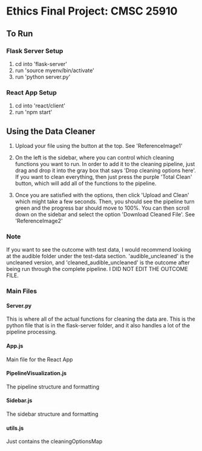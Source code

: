 # Ethics Final Project: CMSC 25910

## To Run

### Flask Server Setup
1. cd into 'flask-server'
2. run 'source myenv/bin/activate'
3. run 'python server.py'

### React App Setup
1. cd into 'react/client'
2. run 'npm start'

## Using the Data Cleaner
1. Upload your file using the button at the top. See 'ReferenceImage1'

2. On the left is the sidebar, where you can control which cleaning functions you want to run. In order to add it to the cleaning pipeline, just drag and drop it into the gray box that says 'Drop cleaning options here'. If you want to clean everything, then just press the purple 'Total Clean' button, which will add all of the functions to the pipeline.

3. Once you are satisfied with the options, then click 'Upload and Clean' which might take a few seconds. Then, you should see the pipeline turn green and the progress bar should move to 100%. You can then scroll down on the sidebar and select the option 'Download Cleaned File'. See 'ReferenceImage2'

### Note 
If you want to see the outcome with test data, I would recommend looking at the audible folder under the test-data section. 'audible_uncleaned' is the uncleaned version, and 'cleaned_audible_uncleaned' is the outcome after being run through the complete pipeline. I DID NOT EDIT THE OUTCOME FILE.

### Main Files

#### Server.py 
This is where all of the actual functions for cleaning the data are. This is the python file that is in the flask-server folder, and it also handles a lot of the pipeline processing. 

#### App.js
Main file for the React App

#### PipelineVisualization.js
The pipeline structure and formatting

#### Sidebar.js
The sidebar structure and formatting

#### utils.js
Just contains the cleaningOptionsMap



